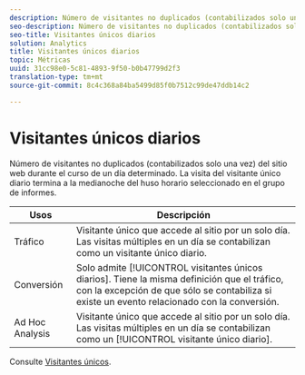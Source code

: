 ```yaml
---
description: Número de visitantes no duplicados (contabilizados solo una vez) del sitio web durante el curso de un día determinado. La visita del visitante único diario termina a la medianoche del huso horario seleccionado en el grupo de informes.
seo-description: Número de visitantes no duplicados (contabilizados solo una vez) del sitio web durante el curso de un día determinado. La visita del visitante único diario termina a la medianoche del huso horario seleccionado en el grupo de informes.
seo-title: Visitantes únicos diarios
solution: Analytics
title: Visitantes únicos diarios
topic: Métricas
uuid: 31cc98e0-5c81-4893-9f50-b0b47799d2f3
translation-type: tm+mt
source-git-commit: 8c4c368a84ba5499d85f0b7512c99de47ddb14c2

---
```



# Visitantes únicos diarios

Número de visitantes no duplicados (contabilizados solo una vez) del sitio web durante el curso de un día determinado. La visita del visitante único diario termina a la medianoche del huso horario seleccionado en el grupo de informes.

| Usos | Descripción |
|---|---|
| Tráfico | Visitante único que accede al sitio por un solo día. Las visitas múltiples en un día se contabilizan como un visitante único diario. |
| Conversión | Solo admite [!UICONTROL visitantes únicos diarios]. Tiene la misma definición que el tráfico, con la excepción de que sólo se contabiliza si existe un evento relacionado con la conversión. |
| Ad Hoc Analysis  | Visitante único que accede al sitio por un solo día. Las visitas múltiples en un día se contabilizan como un [!UICONTROL visitante único diario]. |

Consulte [Visitantes únicos](/help/components/c-variables/c-metrics/metrics-unique-visitors.md).
